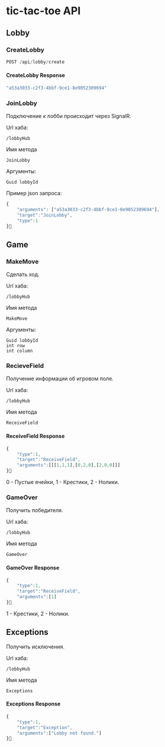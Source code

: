 # tic-tac-toe API

## Lobby

### CreateLobby

```js
POST /api/lobby/create
```

#### CreateLobby Response

```js
"a53a3033-c2f3-4bbf-9ce1-8e9052309694"
```

### JoinLobby

Подключение к лобби происходит через SignalR.

Url хаба:

```
/lobbyHub
```
Имя метода

```
JoinLobby
```

Аргументы:

```
Guid lobbyId
```

Пример json запроса:

```js
{
    "arguments": ["a53a3033-c2f3-4bbf-9ce1-8e9052309694"],
    "target":"JoinLobby",
    "type":1
}

```

## Game

### MakeMove

Сделать ход.

Url хаба:

```
/lobbyHub
```

Имя метода

```
MakeMove
```

Аргументы:

```
Guid lobbyId
int row
int column
```

### RecieveField

Получение информации об игровом поле.

Url хаба:

```
/lobbyHub
```

Имя метода

```
ReceiveField
```

#### ReceiveField Response

```js
{
    "type":1,
    "target":"ReceiveField",
    "arguments":[[[1,1,1],[0,2,0],[2,0,0]]]
}
```

0 - Пустые ячейки, 1 - Крестики, 2 - Нолики.

### GameOver

Получить победителя.

Url хаба:

```
/lobbyHub
```

Имя метода

```
GameOver
```

#### GameOver Response

```js
{
    "type":1,
    "target":"ReceiveField",
    "arguments":[1]
}
```

1 - Крестики, 2 - Нолики.

## Exceptions

Получить исключения.

Url хаба:

```
/lobbyHub
```

Имя метода

```
Exceptions
```

#### Exceptions Response

```js
{
    "type":1,
    "target":"Exception",
    "arguments":["Lobby not found."]
}
```